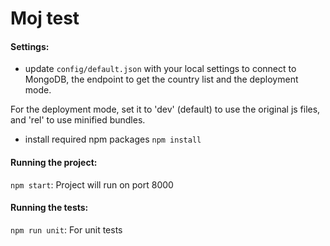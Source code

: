 # Moj test

#### Settings:
* update `config/default.json` with your local settings to connect to MongoDB, the endpoint to get the country list and the deployment mode.

For the deployment mode, set it to 'dev' (default) to use the original js files, and 'rel' to use minified bundles.

* install required npm packages `npm install`

#### Running the project:
`npm start`: Project will run on port 8000

#### Running the tests:
`npm run unit`: For unit tests
